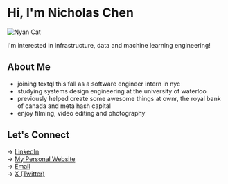 # Hi, I'm Nicholas Chen  
![Nyan Cat](https://www.icegif.com/wp-content/uploads/2024/09/nyan-cat-icegif-10.gif)


I'm interested in infrastructure, data and machine learning engineering!

## About Me  
- joining textql this fall as a software engineer intern in nyc
- studying systems design engineering at the university of waterloo
- previously helped create some awesome things at ownr, the royal bank of canada and meta hash capital
- enjoy filming, video editing and photography

## Let's Connect  

→ [LinkedIn](https://www.linkedin.com/in/nicholas-chen-85886726a/)  
→ [My Personal Website](https://nicholaschen.me)  
→ [Email](mailto:nicholas.chen243@gmail.com)  
→ [X (Twitter)](https://x.com/nicholaschen__)
